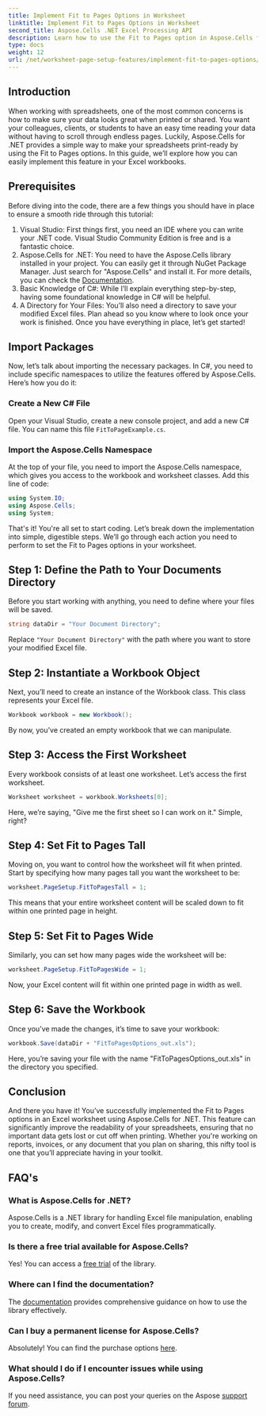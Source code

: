 ```yaml
---
title: Implement Fit to Pages Options in Worksheet
linktitle: Implement Fit to Pages Options in Worksheet
second_title: Aspose.Cells .NET Excel Processing API
description: Learn how to use the Fit to Pages option in Aspose.Cells for .NET to improve your Excel worksheet formatting for better readability.
type: docs
weight: 12
url: /net/worksheet-page-setup-features/implement-fit-to-pages-options/
---
```

## Introduction
When working with spreadsheets, one of the most common concerns is how to make sure your data looks great when printed or shared. You want your colleagues, clients, or students to have an easy time reading your data without having to scroll through endless pages. Luckily, Aspose.Cells for .NET provides a simple way to make your spreadsheets print-ready by using the Fit to Pages options. In this guide, we’ll explore how you can easily implement this feature in your Excel workbooks. 
## Prerequisites
Before diving into the code, there are a few things you should have in place to ensure a smooth ride through this tutorial:
1. Visual Studio: First things first, you need an IDE where you can write your .NET code. Visual Studio Community Edition is free and is a fantastic choice.
2. Aspose.Cells for .NET: You need to have the Aspose.Cells library installed in your project. You can easily get it through NuGet Package Manager. Just search for "Aspose.Cells" and install it. For more details, you can check the [Documentation](https://reference.aspose.com/cells/net/).
3. Basic Knowledge of C#: While I’ll explain everything step-by-step, having some foundational knowledge in C# will be helpful.
4. A Directory for Your Files: You’ll also need a directory to save your modified Excel files. Plan ahead so you know where to look once your work is finished.
Once you have everything in place, let’s get started!
## Import Packages
Now, let’s talk about importing the necessary packages. In C#, you need to include specific namespaces to utilize the features offered by Aspose.Cells. Here’s how you do it:
### Create a New C# File
Open your Visual Studio, create a new console project, and add a new C# file. You can name this file `FitToPageExample.cs`.
### Import the Aspose.Cells Namespace
At the top of your file, you need to import the Aspose.Cells namespace, which gives you access to the workbook and worksheet classes. Add this line of code:
```csharp
using System.IO;
using Aspose.Cells;
using System;
```
That's it! You're all set to start coding.
Let’s break down the implementation into simple, digestible steps. We’ll go through each action you need to perform to set the Fit to Pages options in your worksheet.
## Step 1: Define the Path to Your Documents Directory
Before you start working with anything, you need to define where your files will be saved.
```csharp
string dataDir = "Your Document Directory";
```
Replace `"Your Document Directory"` with the path where you want to store your modified Excel file.
## Step 2: Instantiate a Workbook Object
Next, you’ll need to create an instance of the Workbook class. This class represents your Excel file.
```csharp
Workbook workbook = new Workbook();
```
By now, you’ve created an empty workbook that we can manipulate.
## Step 3: Access the First Worksheet
Every workbook consists of at least one worksheet. Let’s access the first worksheet.
```csharp
Worksheet worksheet = workbook.Worksheets[0];
```
Here, we’re saying, "Give me the first sheet so I can work on it." Simple, right?
## Step 4: Set Fit to Pages Tall
Moving on, you want to control how the worksheet will fit when printed. Start by specifying how many pages tall you want the worksheet to be:
```csharp
worksheet.PageSetup.FitToPagesTall = 1;
```
This means that your entire worksheet content will be scaled down to fit within one printed page in height. 
## Step 5: Set Fit to Pages Wide
Similarly, you can set how many pages wide the worksheet will be:
```csharp
worksheet.PageSetup.FitToPagesWide = 1;
```
Now, your Excel content will fit within one printed page in width as well. 
## Step 6: Save the Workbook
Once you’ve made the changes, it’s time to save your workbook:
```csharp
workbook.Save(dataDir + "FitToPagesOptions_out.xls");
```
Here, you’re saving your file with the name "FitToPagesOptions_out.xls" in the directory you specified.
## Conclusion
And there you have it! You’ve successfully implemented the Fit to Pages options in an Excel worksheet using Aspose.Cells for .NET. This feature can significantly improve the readability of your spreadsheets, ensuring that no important data gets lost or cut off when printing. Whether you're working on reports, invoices, or any document that you plan on sharing, this nifty tool is one that you’ll appreciate having in your toolkit.
## FAQ's
### What is Aspose.Cells for .NET?
Aspose.Cells is a .NET library for handling Excel file manipulation, enabling you to create, modify, and convert Excel files programmatically.
### Is there a free trial available for Aspose.Cells?
Yes! You can access a [free trial](https://releases.aspose.com/) of the library.
### Where can I find the documentation?
The [documentation](https://reference.aspose.com/cells/net/) provides comprehensive guidance on how to use the library effectively.
### Can I buy a permanent license for Aspose.Cells?
Absolutely! You can find the purchase options [here](https://purchase.aspose.com/buy).
### What should I do if I encounter issues while using Aspose.Cells?
If you need assistance, you can post your queries on the Aspose [support forum](https://forum.aspose.com/c/cells/9).

